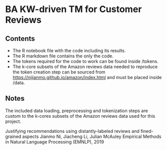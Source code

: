 # BA KW-driven TM for Customer Reviews

## Contents

- The R notebook file with the code including its results.
- The R markdown file contains the only the code.
- The tokens required for the code to work can be found inside /tokens.
- The k-core subsets of the Amazon reviews data needed to reproduce the token creation step can be sourced from https://nijianmo.github.io/amazon/index.html and must be placed inside /data.

## Notes

The included data loading, preprocessing and tokenization steps are custom to the k-cores subsets of the Amazon reviews data used for this project.

Justifying recommendations using distantly-labeled reviews and fined-grained aspects
Jianmo Ni, Jiacheng Li, Julian McAuley
Empirical Methods in Natural Language Processing (EMNLP), 2019
